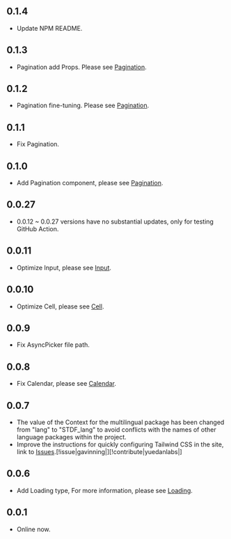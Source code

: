 ## 0.1.4

-   Update NPM README.

## 0.1.3

-   Pagination add Props. Please see [Pagination](https://stdf.design/#/components?nav=pagination&tab=4).

## 0.1.2

-   Pagination fine-tuning. Please see [Pagination](https://stdf.design/#/components?nav=pagination&tab=4).

## 0.1.1

-   Fix Pagination.

## 0.1.0

-   Add Pagination component, please see [Pagination](https://stdf.design/#/components?nav=pagination&tab=0).

## 0.0.27

-   0.0.12 ~ 0.0.27 versions have no substantial updates, only for testing GitHub Action.

## 0.0.11

-   Optimize Input, please see [Input](https://stdf.design/#/components?nav=input&tab=4).

## 0.0.10

-   Optimize Cell, please see [Cell](https://stdf.design/#/components?nav=cell&tab=4).

## 0.0.9

-   Fix AsyncPicker file path.

## 0.0.8

-   Fix Calendar, please see [Calendar](https://stdf.design/#/components?nav=calendar&tab=4).

## 0.0.7

-   The value of the Context for the multilingual package has been changed from "lang" to "STDF_lang" to avoid conflicts with the names of other language packages within the project.
-   Improve the instructions for quickly configuring Tailwind CSS in the site, link to [Issues](https://github.com/dufu1991/stdf/issues/1).[!issue|gavinning|][!contribute|yuedanlabs|]

## 0.0.6

-   Add Loading type, For more information, please see [Loading](https://stdf.design/#/components?nav=loading&tab=4).

## 0.0.1

-   Online now.
